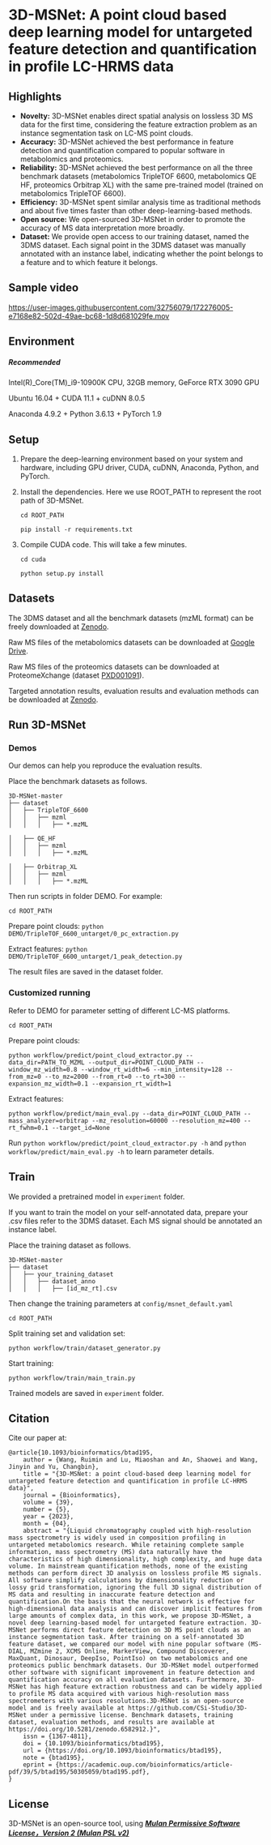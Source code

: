 # 3D-MSNet: A point cloud based deep learning model for untargeted feature detection and quantification in profile LC-HRMS data


## Highlights
- **Novelty:** 3D-MSNet enables direct spatial analysis on lossless 3D MS data for the first time, considering the feature extraction problem as an instance segmentation task on LC-MS point clouds.
- **Accuracy:** 3D-MSNet achieved the best performance in feature detection and quantification compared to popular software in metabolomics and proteomics.
- **Reliability:** 3D-MSNet achieved the best performance on all the three benchmark datasets (metabolomics TripleTOF 6600, metabolomics QE HF, proteomics Orbitrap XL) with the same pre-trained model (trained on metabolomics TripleTOF 6600).
- **Efficiency:** 3D-MSNet spent similar analysis time as traditional methods and about five times faster than other deep-learning-based methods.
- **Open source:** We open-sourced 3D-MSNet in order to promote the accuracy of MS data interpretation more broadly.
- **Dataset:** We provide open access to our training dataset, named the 3DMS dataset. Each signal point in the 3DMS dataset was manually annotated with an instance label, indicating whether the point belongs to a feature and to which feature it belongs.

## Sample video
https://user-images.githubusercontent.com/32756079/172276005-e7168e82-502d-49ae-bc68-1d8d681029fe.mov

## Environment
##### Recommended
Intel(R)_Core(TM)_i9-10900K CPU, 32GB memory, GeForce RTX 3090 GPU

Ubuntu 16.04 + CUDA 11.1 + cuDNN 8.0.5

Anaconda 4.9.2 + Python 3.6.13 + PyTorch 1.9

## Setup
1. Prepare the deep-learning environment based on your system and hardware, 
   including GPU driver, CUDA, cuDNN, Anaconda, Python, and PyTorch.
   
2. Install the dependencies. Here we use ROOT_PATH to represent the root path of 3D-MSNet.
    
    ```cd ROOT_PATH```
   
    ```pip install -r requirements.txt```
        
3. Compile CUDA code. This will take a few minutes.
   
    ```cd cuda```
   
    ```python setup.py install```


## Datasets
The 3DMS dataset and all the benchmark datasets (mzML format) can be freely downloaded at [Zenodo](https://zenodo.org/record/6582912).

Raw MS files of the metabolomics datasets can be downloaded at [Google Drive](https://drive.google.com/drive/folders/1PRDIvihGFgkmErp2fWe41UR2Qs2VY_5G).

Raw MS files of the proteomics datasets can be downloaded at ProteomeXchange (dataset [PXD001091](http://proteomecentral.proteomexchange.org/cgi/GetDataset?ID=PXD001091)).

Targeted annotation results, evaluation results and evaluation methods can be downloaded at [Zenodo](https://zenodo.org/record/6582912).

## Run 3D-MSNet
### Demos
Our demos can help you reproduce the evaluation results.

Place the benchmark datasets as follows.
```
3D-MSNet-master
├── dataset
│   ├── TripleTOF_6600
│   │   ├── mzml
│   │   │   ├── *.mzML

│   ├── QE_HF
│   │   ├── mzml
│   │   │   ├── *.mzML

│   ├── Orbitrap_XL
│   │   ├── mzml
│   │   │   ├── *.mzML
```
Then run scripts in folder DEMO. For example:

```cd ROOT_PATH```

Prepare point clouds: ```python DEMO/TripleTOF_6600_untarget/0_pc_extraction.py```

Extract features: ```python DEMO/TripleTOF_6600_untarget/1_peak_detection.py```

The result files are saved in the dataset folder.

### Customized running

Refer to DEMO for parameter setting of different LC-MS platforms.

```cd ROOT_PATH```

Prepare point clouds:

```python workflow/predict/point_cloud_extractor.py --data_dir=PATH_TO_MZML --output_dir=POINT_CLOUD_PATH --window_mz_width=0.8 --window_rt_width=6 --min_intensity=128 --from_mz=0 --to_mz=2000 --from_rt=0 --to_rt=300 --expansion_mz_width=0.1 --expansion_rt_width=1```

Extract features:

```python workflow/predict/main_eval.py --data_dir=POINT_CLOUD_PATH --mass_analyzer=orbitrap --mz_resolution=60000 --resolution_mz=400 --rt_fwhm=0.1 --target_id=None```

Run ```python workflow/predict/point_cloud_extractor.py -h``` and ```python workflow/predict/main_eval.py -h``` to learn parameter details.

## Train 
We provided a pretrained model in ```experiment``` folder.

If you want to train the model on your self-annotated data, prepare your .csv files refer to the 3DMS dataset.
Each MS signal should be annotated an instance label.

Place the training dataset as follows.
```
3D-MSNet-master
├── dataset
│   ├── your_training_dataset
│   │   ├── dataset_anno
│   │   │   ├── [id_mz_rt].csv
```

Then change the training parameters at ```config/msnet_default.yaml```

```cd ROOT_PATH```

Split training set and validation set:

```python workflow/train/dataset_generator.py```

Start training:

```python workflow/train/main_train.py```

Trained models are saved in ```experiment``` folder.

## Citation

Cite our paper at:
```
@article{10.1093/bioinformatics/btad195,
    author = {Wang, Ruimin and Lu, Miaoshan and An, Shaowei and Wang, Jinyin and Yu, Changbin},
    title = "{3D-MSNet: a point cloud-based deep learning model for untargeted feature detection and quantification in profile LC-HRMS data}",
    journal = {Bioinformatics},
    volume = {39},
    number = {5},
    year = {2023},
    month = {04},
    abstract = "{Liquid chromatography coupled with high-resolution mass spectrometry is widely used in composition profiling in untargeted metabolomics research. While retaining complete sample information, mass spectrometry (MS) data naturally have the characteristics of high dimensionality, high complexity, and huge data volume. In mainstream quantification methods, none of the existing methods can perform direct 3D analysis on lossless profile MS signals. All software simplify calculations by dimensionality reduction or lossy grid transformation, ignoring the full 3D signal distribution of MS data and resulting in inaccurate feature detection and quantification.On the basis that the neural network is effective for high-dimensional data analysis and can discover implicit features from large amounts of complex data, in this work, we propose 3D-MSNet, a novel deep learning-based model for untargeted feature extraction. 3D-MSNet performs direct feature detection on 3D MS point clouds as an instance segmentation task. After training on a self-annotated 3D feature dataset, we compared our model with nine popular software (MS-DIAL, MZmine 2, XCMS Online, MarkerView, Compound Discoverer, MaxQuant, Dinosaur, DeepIso, PointIso) on two metabolomics and one proteomics public benchmark datasets. Our 3D-MSNet model outperformed other software with significant improvement in feature detection and quantification accuracy on all evaluation datasets. Furthermore, 3D-MSNet has high feature extraction robustness and can be widely applied to profile MS data acquired with various high-resolution mass spectrometers with various resolutions.3D-MSNet is an open-source model and is freely available at https://github.com/CSi-Studio/3D-MSNet under a permissive license. Benchmark datasets, training dataset, evaluation methods, and results are available at https://doi.org/10.5281/zenodo.6582912.}",
    issn = {1367-4811},
    doi = {10.1093/bioinformatics/btad195},
    url = {https://doi.org/10.1093/bioinformatics/btad195},
    note = {btad195},
    eprint = {https://academic.oup.com/bioinformatics/article-pdf/39/5/btad195/50305059/btad195.pdf},
}
```

## License

3D-MSNet is an open-source tool, using [***Mulan Permissive Software License，Version 2 (Mulan PSL v2)***](http://license.coscl.org.cn/MulanPSL2)


